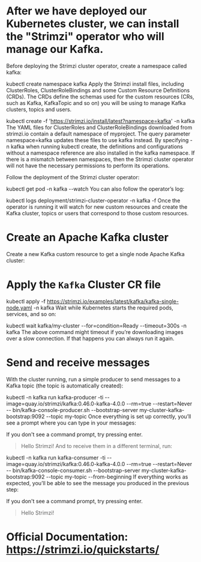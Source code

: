 # After we have deployed our Kubernetes cluster, we can install the "Strimzi" operator who will manage our Kafka.

Before deploying the Strimzi cluster operator, create a namespace called kafka:

kubectl create namespace kafka
Apply the Strimzi install files, including ClusterRoles, ClusterRoleBindings and some Custom Resource Definitions (CRDs). The CRDs define the schemas used for the custom resources (CRs, such as Kafka, KafkaTopic and so on) you will be using to manage Kafka clusters, topics and users.

kubectl create -f 'https://strimzi.io/install/latest?namespace=kafka' -n kafka
The YAML files for ClusterRoles and ClusterRoleBindings downloaded from strimzi.io contain a default namespace of myproject. The query parameter namespace=kafka updates these files to use kafka instead. By specifying -n kafka when running kubectl create, the definitions and configurations without a namespace reference are also installed in the kafka namespace. If there is a mismatch between namespaces, then the Strimzi cluster operator will not have the necessary permissions to perform its operations.

Follow the deployment of the Strimzi cluster operator:

kubectl get pod -n kafka --watch
You can also follow the operator’s log:

kubectl logs deployment/strimzi-cluster-operator -n kafka -f
Once the operator is running it will watch for new custom resources and create the Kafka cluster, topics or users that correspond to those custom resources.

# Create an Apache Kafka cluster

Create a new Kafka custom resource to get a single node Apache Kafka cluster:

# Apply the `Kafka` Cluster CR file
kubectl apply -f https://strimzi.io/examples/latest/kafka/kafka-single-node.yaml -n kafka 
Wait while Kubernetes starts the required pods, services, and so on:

kubectl wait kafka/my-cluster --for=condition=Ready --timeout=300s -n kafka 
The above command might timeout if you’re downloading images over a slow connection. If that happens you can always run it again.

# Send and receive messages
With the cluster running, run a simple producer to send messages to a Kafka topic (the topic is automatically created):

kubectl -n kafka run kafka-producer -ti --image=quay.io/strimzi/kafka:0.46.0-kafka-4.0.0 --rm=true --restart=Never -- bin/kafka-console-producer.sh --bootstrap-server my-cluster-kafka-bootstrap:9092 --topic my-topic
Once everything is set up correctly, you’ll see a prompt where you can type in your messages:

If you don't see a command prompt, try pressing enter.

>Hello Strimzi!
And to receive them in a different terminal, run:

kubectl -n kafka run kafka-consumer -ti --image=quay.io/strimzi/kafka:0.46.0-kafka-4.0.0 --rm=true --restart=Never -- bin/kafka-console-consumer.sh --bootstrap-server my-cluster-kafka-bootstrap:9092 --topic my-topic --from-beginning
If everything works as expected, you’ll be able to see the message you produced in the previous step:

If you don't see a command prompt, try pressing enter.

>Hello Strimzi!

# Official Documentation: https://strimzi.io/quickstarts/
